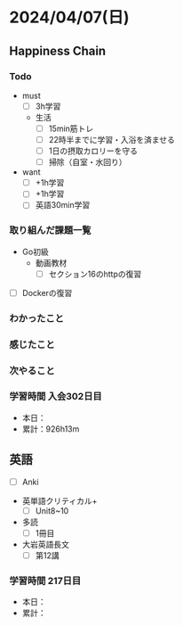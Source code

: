# 2024/04/07(日)

## Happiness Chain

### Todo

- must
  - [ ] 3h学習
  - 生活
    - [ ] 15min筋トレ
    - [ ] 22時半までに学習・入浴を済ませる
    - [ ] 1日の摂取カロリーを守る
    - [ ] 掃除（自室・水回り）
- want
  - [ ] +1h学習
  - [ ] +1h学習
  - [ ] 英語30min学習

### 取り組んだ課題一覧

- Go初級
  - 動画教材
    - [ ] セクション16のhttpの復習
- [ ] Dockerの復習

### わかったこと

### 感じたこと

### 次やること

### 学習時間 入会302日目

- 本日：
- 累計：926h13m

## 英語

- [ ] Anki
- 英単語クリティカル+
  - [ ] Unit8~10
- 多読
  - [ ] 1冊目
- 大岩英語長文
  - [ ] 第12講

### 学習時間 217日目

- 本日：
- 累計：
